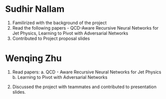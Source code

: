 # Sudhir Nallam
1. Familirized with the background of the project
2. Read the following papers - QCD-Aware Recursive Neural Networks for Jet Physics, Learning to Pivot with Adversarial Networks
3. Contributed to Project proposal slides

# Wenqing Zhu

1. Read papers:
    a. QCD - Aware Recursive Neural Networks for Jet Physics
    b. Learning to Pivot with Adversarial Networks

2. Discussed the project with teammates and contributed to presentation slides. 
